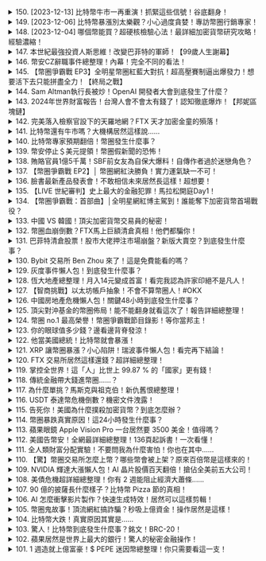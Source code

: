 <details>
<summary>150. [2023-12-13] 比特幣牛市一再重演！抓緊這些信號！谷底翻身！</summary><br>

<a href="https://www.youtube.com/watch?v=UPlEANbW9V0" target="_blank">
    <img src="https://img.youtube.com/vi/UPlEANbW9V0/maxresdefault.jpg" 
        alt="[Youtube]" width="200">
</a>

# 比特幣牛市一再重演！抓緊這些信號！谷底翻身！



---

</details>

<details>
<summary>149. [2023-12-06] 比特幣暴漲別太樂觀？小心過度貪婪！專訪幣圈行銷專家！</summary><br>

<a href="https://www.youtube.com/watch?v=XpJmqAUVls0" target="_blank">
    <img src="https://img.youtube.com/vi/XpJmqAUVls0/maxresdefault.jpg" 
        alt="[Youtube]" width="200">
</a>

# 比特幣暴漲別太樂觀？小心過度貪婪！專訪幣圈行銷專家！



---

</details>

<details>
<summary>148. [2023-12-04] 哪個幣能買？超硬核檢驗心法！最詳細加密貨幣研究攻略！經驗濃縮！</summary><br>

<a href="https://www.youtube.com/watch?v=1G56gJd_J3c" target="_blank">
    <img src="https://img.youtube.com/vi/1G56gJd_J3c/maxresdefault.jpg" 
        alt="[Youtube]" width="200">
</a>

# 哪個幣能買？超硬核檢驗心法！最詳細加密貨幣研究攻略！經驗濃縮！

以下是依據原文內容重新寫過的詳細、客觀說明，力求詳盡且不添加個人意見。

**研究加密貨幣項目的重要步驟與代幣經濟學分析**

在投入投資任何加密貨幣項目之前，仔細的研究是至關重要的。這份說明旨在詳細描述研究過程中的關鍵步驟和需要考察的代幣經濟學因素。

**第一步：項目背後的人**

首先，需要了解項目的開發團隊和背後組織。這包括他們的背景、資歷和過往的項目經驗。團隊成員在LinkedIn、GitHub等平台上可供查閱的身涯紀錄是重要的參考資訊。此外，團隊成員是否在公開場合接受過採訪，以及採訪內容的詳實程度，也能幫助你判斷他們對項目的了解程度與誠信度。如果團隊成員經常出現在公開場合分享資訊，通常更容易獲得更精確、及時的項目發展狀況。

**第二步：項目白皮書的深入解析**

白皮書是了解項目核心理念、技術實現、發展規劃及代幣經濟模型的關鍵文件。仔細閱讀並理解白皮書中以下內容：

1. **項目目標**: 項目旨在解決什麼問題？它的價值主張是什麼？
2. **技術架構**: 項目基於什麼blockchain技術？技術方案的可行性如何？
3. **代幣功能 (代幣用途)**: 代幣在項目生態系統中扮演什麼角色？以下是一些常見的代幣用途：
    * **支付交易手續費**: 例如以太坊，其原生代幣ETH用於支付鏈上交易費用。
    * **參與治理**: 一些代幣持有者具有在項目中投票決定權的治理權。
    * **抵押/質押**: 將代幣抵押以獲得獎勵或權益。
    * **訪問特定服務**: 擁有代幣才能使用平台上的某些功能或服務。
    * **早期的項目認購權:** 某些平台幣可以讓你參與早期的項目認購。
    * **交易手續費減免**: 某些交易所的平台幣可以讓你減少交易手續費。

4. **代幣模型 (代幣經濟學)**:
    * **代幣發行量**: 總發行量是多少？
    * **分配方式**:  代幣如何分配給團隊、投資者、社群？
    * **代幣釋放計劃 (解鎖時間)**: 代幣的解鎖和釋放時間表如何？
    * **通脹/通縮機制**:  代幣的供應量是增加還是減少？
        * **通脹**: 如果代幣發行速度快於銷毀速度，則為通脹。
        * **通縮**: 如果代幣銷毀速度快於發行速度，則為通縮。
        * **銷毀機制**: 項目是否有代幣銷毀機制（例如，交易手續費的一部分會被銷毀）？
5. **Roadmap (路線圖)**: 項目方制定的發展計畫。需要注意路線圖描述是否具體可行，或者過於籠統、理想化。

**代幣模型的進一步解析:**

* **總供給量、流通量、釋放策略:** 了解代幣的總量、目前流通量以及未來釋放計畫至關重要。
* **代幣分佈:** 了解代幣如何分配給團隊（創始人、開發者），投資者（公開銷售、私募），社群成員，以及其他相關方。
* **代幣用途:** 代幣用途決定了其在項目生態系統中的價值。

**第三步：評估項目技術與應用**

驗證項目技術的可行性與實際應用價值：

* **技術是否可行？**: 項目采用的技術成熟、穩定、安全嗎？是否有可能遇到技術難題？
* **項目能否解決實際問題？**: 項目解決的問題是否具有足夠的市場需求？
* **項目是否具有競爭優勢？**:  與其他類似項目相比，項目在技術、功能、價格等方面是否具有明顯的優勢？

**第四步：關注項目最新動態與更新**

持續追蹤項目進展：

* **官方網站**：查看項目網站以了解最新的更新、公告和Roadmap。
* **Medium博客或其它更新平台**: 許多項目都會在Medium或其它平台上發布更新信息與文章。
* **新聞資訊**:  關注行業新聞，了解項目是否有任何重大事件發生。

**其他重要事項:**

* **交易所手續費減免**: 某些交易所會為用戶提供交易手續費減免，可以尋找是否有折扣。
* **交易風險**:  投資加密貨幣存在風險，請謹慎評估自身風險承受能力。
* **多方考察**:  在做出任何投資決定之前，請參考不同的資訊來源。

本指南旨在提供一個全面的框架，幫助投資者進行基礎研究。請記住，加密貨幣市場波動性高，投資決策應 baser於個人判斷和充分的風險評估。

---

</details>

<details>
<summary>147. 本世紀最強投資人斯思維！改變巴菲特的軍師！【99歲人生謝幕】</summary><br>

<a href="https://www.youtube.com/watch?v=rRC4PZ9YLvA" target="_blank">
    <img src="https://img.youtube.com/vi/rRC4PZ9YLvA/maxresdefault.jpg" 
        alt="[Youtube]" width="200">
</a>

# 本世紀最強投資人斯思維！改變巴菲特的軍師！【99歲人生謝幕】



---

</details>

<details>
<summary>146. 幣安CZ辭職事件總整理！內幕！完全不同的看法！</summary><br>

<a href="https://www.youtube.com/watch?v=T8qIOuKaDcU" target="_blank">
    <img src="https://img.youtube.com/vi/T8qIOuKaDcU/maxresdefault.jpg" 
        alt="[Youtube]" width="200">
</a>

# 幣安CZ辭職事件總整理！內幕！完全不同的看法！



---

</details>

<details>
<summary>145. 【幣圈爭霸戰 EP3】全明星幣圈紅藍大對抗！超高壓賽制逼出爆發力！想要活下去只能拼盡全力！【終局之戰】</summary><br>

<a href="https://www.youtube.com/watch?v=tM4S7QpOPms" target="_blank">
    <img src="https://img.youtube.com/vi/tM4S7QpOPms/maxresdefault.jpg" 
        alt="[Youtube]" width="200">
</a>

# 【幣圈爭霸戰 EP3】全明星幣圈紅藍大對抗！超高壓賽制逼出爆發力！想要活下去只能拼盡全力！【終局之戰】



---

</details>

<details>
<summary>144. Sam Altman執行長被炒！OpenAI 開發者大會到底發生了什麼？</summary><br>

<a href="https://www.youtube.com/watch?v=6T9-JCAtlFU" target="_blank">
    <img src="https://img.youtube.com/vi/6T9-JCAtlFU/maxresdefault.jpg" 
        alt="[Youtube]" width="200">
</a>

# Sam Altman執行長被炒！OpenAI 開發者大會到底發生了什麼？

## OpenAI开发者大会及未来工作模式分析

这段影片详细地介绍了OpenAI开发者大会的核心内容及其对未来工作模式的影响。以下是对影片内容的详细重述：

**一、OpenAI开发者大会核心内容**

OpenAI开发者大会上发布了许多新功能和重大更新，主要内容集中在提升GPT（Generative Pre-trained Transformer）模型的性能和应用范围，以及使其更容易被开发者和用户使用。

*   **GPT Turbo:** 在模型层面，OpenAI推出了GPT Turbo，该模型的特性包括：
    *   **更高的知识截止日期:** GPT Turbo擁有更及时的知识库。
    *   **更长的上下文处理能力:** 具备更大的上下文窗口，允许处理更长的文本输入，从而提高理解和生成能力。
    *   **更低的成本:** 降低了模型的使用费用。
*   **自定义模型（Custom Models）:** OpenAI提供公司定制 GPT 模型的能力，允许企业通过训练来针对特定任务优化模型。虽然目前成本较高且面向的客户数量有限，但这一功能旨在为企业提供高度专业化的AI解决方案。
*   **版权保护盾(Copyright Shield):** OpenAI 承诺为使用企业版GPT（GPT Enterprise）和API的客户提供版权侵权方面的法律辩护及诉讼费用。
* **GPT商店 (GPT Store):**  OpenAI 允许用户创建并分享自定义的GPT机器人。开发者可以创建满足特定需求的GPT，并将其发布到GPT商店供他人使用，从而获取收益。

**二、GPT商店及应用API带来的突破**

OpenAI的目标是将GPT打造为未来用户的“助理”，让用户能够通过创建个性化的GPT机器人来实现更多目的。不再需要精通编程或写作代码技术，只要不断调整与GPT之间的交流，就可以训练出满足个性化需求的GPT机器人。

*   **Kemva: 结合GPT与设计工具** Kemva 是一家幻灯片及设计工具平台，未来将能够与GPT无缝连接。用户可以直接通过描述需求来生成幻灯片或设计方案，然后利用Kemva进行细微的调整，提高工作效率。
*   **Zappier：自动化工作流程** Zappier 是一种软件自动化服务平台，通过连接不同的应用程序来自动化工作流程。Zappier整合了GPT，允许用户训练GPT连接超过 6000 种不同的应用程序。用户只需指示GPT完成特定任务，它就能自动执行操作，无需手动在各个平台之间切换。

**三、应用场景举例**

发布会上列举了各种可以应用GPT功能的机器人，包括：

*   **旅游规划机器人:** 为用户定制旅行方案。
*   **教学助理机器人:** 协助学生学习。
*   **客服机器人:** 为企业客户提供服务。
*   **代码编写机器人:** 协助软件开发人员编写代码。

**四、未来工作模式分析**

OpenAI认为未来，重复性的工作将被智能AI取代，这将极大地提升工作效率。

* **高盛报告分析：自动化对劳动力影响：**高盛的报告预测，美国和欧洲三分之二的工作（约三亿个职位）可能会受到AI自动化技术的影响。
* **新型工作岗位机遇：**尽管AI可能取代部分工作，但同时也会产生新的工作岗位。那些能够掌握AI技术并将其应用于自身工作的人将更具竞争力。
* **AI时代的人才竞争力：** 影片强调，在AI时代，有两种人会取代你：你的工作和会使用AI的人。因此，学习和掌握AI技术至关重要。

**五、观众互动**

影片最后，提议观众针对AI带来的影响进行互动：

*   **积极态度:** 如果你认为AI将有助于提升工作表现，请打“1”。
*   **无影响态度:** 如果你认为AI与你的工作生活无关，请打“2”。
*   **感到威胁的態度:** 如果你对AI带来的威胁感到担忧，请打“3”。

---

</details>

<details>
<summary>143. 2024年世界財富報告！台灣人會不會太有錢了！認知徹底爆炸！【邦妮區塊鏈】</summary><br>

<a href="https://www.youtube.com/watch?v=28H_4USULrc" target="_blank">
    <img src="https://img.youtube.com/vi/28H_4USULrc/maxresdefault.jpg" 
        alt="[Youtube]" width="200">
</a>

# 2024年世界財富報告！台灣人會不會太有錢了！認知徹底爆炸！【邦妮區塊鏈】

## 安聯財富報告詳解 (2024) – 金融資產全球與台灣分析

本資料整理依據安聯集團 (Allianz) 所發布的全球財富報告，詳細呈現全球金融資產分布、區域與世代財富變化，以及台灣在全球的財富地位。

**一、全球金融資產概況**

安聯的報告主要統計的是金融資產，不包含房地產價值。全球金融資產持續增長，其中美國位居榜首，人均金融資產高達25萬多歐元（約870萬新台幣）。緊隨其後的是瑞士、丹麥、新加坡與台灣。

**二、區域財富分布**

* **北美洲:** 美國是全球財富的主要集中地，人均資產遙遙領先。
* **西歐:**  西歐多數國家以保險及退休金為主要金融資產類型。
* **亞洲:** 亞洲地區，特別是新加坡與台灣，金融資產表現優越。值得注意的是，中國的財富形態與其他地區有所不同，投資的金融產品 (例如證券) 受歡迎程度較高，使得儲蓄比例相對較低。
* **東歐:** 東歐地區在保險及退休金的配置比例較低，僅有8.4%。

**三、世代財富變化 (以美國及加拿大為例):**

報告針對美國及加拿大四個世代的群體進行了分析，並指出此模式在全球多數富裕國家也适用：

* **1946年以前出生世代:** 財富成長速度較慢甚至遞減，可能是因為該世代將財富轉移給了年輕世代。
* **嬰兒潮世代 (1946-1964出生)**
* **X世代 (1965-1980出生)**
* **千禧世代 (1980年之後出生):** 近年來，千禧世代的財富累積增速最快，主要集中在3、40歲的工作盛年。

**四、儲蓄行為分析**

* **被迫儲蓄 (疫情期間):** 由於疫情期間的行動限制和各國大量印鈔發放補助，導致儲蓄率飆升。
* **疫情解封後的趨勢:** 疫情解封後，儲蓄量雖有所下降，但整體水平仍高於疫情爆發之前。這可能反映出人們養成存錢的習慣，並且對未來存有不確定性。

**五、不同區域的資產配置習慣**

*   **保險與退休金:** 西歐國家普遍偏好保險和退休金作為主要的金融資產。
*   **銀行存款:** 北美洲的銀行儲蓄比例僅為13.9%，但亞洲地區普遍高於40%，其中日本更是高達55.8%。
*   **證券投資:** 中國和北美、拉丁美洲的人民更傾向於將資金投入到股票、共同基金等證券類金融產品。

**六、台灣在全球的財富地位**

根據報告，台灣人均金融資產高達14萬1600歐元 (約485萬新台幣)，在全球排名第五。

**七、全球人均金融財富排名：**

1.  美國：25萬多歐元（約870新台幣）
2.  瑞士：23萬8千多歐元
3.  丹麥：16萬多歐元
4.  新加坡：15萬多歐元
5.  台灣：14萬1600歐元（485萬新台幣）

**八、台灣高淨值人士展望：**

報告預計，未來四年台灣將新增53萬高淨值人士。

---

</details>

<details>
<summary>142. 完美落入檢察官設下的天羅地網？FTX 天才加密金童的殞落！</summary><br>

<a href="https://www.youtube.com/watch?v=qcMVpFLgEGY" target="_blank">
    <img src="https://img.youtube.com/vi/qcMVpFLgEGY/maxresdefault.jpg" 
        alt="[Youtube]" width="200">
</a>

# 完美落入檢察官設下的天羅地網？FTX 天才加密金童的殞落！



---

</details>

<details>
<summary>141. 比特幣還有牛市嗎？大機構居然這樣說......</summary><br>

<a href="https://www.youtube.com/watch?v=6gfY7YkP5YI" target="_blank">
    <img src="https://img.youtube.com/vi/6gfY7YkP5YI/maxresdefault.jpg" 
        alt="[Youtube]" width="200">
</a>

# 比特幣還有牛市嗎？大機構居然這樣說......

## 比特幣未來發展趨勢分析 (基於影片內容整理)

本文基於影片內容，詳細整理分析目前比特幣的市場動態、專家觀點以及可能的前景發展。

**核心內容梳理**

影片內容主要聚焦於對比特幣未來走勢的探討，涉及市場人士對比特幣長期價值、政治影響、減半效應等方面的觀點。

**一、 專家觀點：從質疑到認可**

影片中提到的BlackRock執行長賴利（Larry Fink）的轉變，代表著以往不看好比特幣的機構投資者，現在逐漸認識到其潛在價值。賴利過去曾質疑比特幣的合法性和實用性，但現在他認為比特幣的轉帳功能及數位化特性，使其具有吸引力。

**二、政治因素與比特幣的關係**

安特尼 (Anthony Pompliano) 強調，比特幣本身與政治因素無直接關聯。他認為比特幣是一個去中心化的協議 (protocol)，不受任何政府或機構管制。然而，他同時指出，加密貨幣交易所 (公司) 及相關產業的發展，會受到立法及政策的影響，因為這些公司是中心化的，必然會受到政治環境的干擾。

影片中提到，美國證券交易委員會 (SEC) 的現有委員中，主席 Gary Gensler、Caroline 和 Jamie 較不支持比特幣 (民主黨)，而哈斯特和 Mark 則較支持比特幣 (共和黨)。這也表示，美國SEC的政策方向，會對比特幣的發展產生一定影響。

**三、減半效應的歷史及未來展望**

影片中提及，比特幣減半 (Mining rewards Halving) 會在約每四年發生一次，減少礦工挖礦的收益。歷史數據顯示，每次比特幣減半後，都會迎來一波強勁的市場漲幅，幣價往往會翻好幾倍。

主持人詢問安特尼，認為減半是否還能持續帶來正向影響。安特尼認為，減半的效應仍然有效，但現在的情況與之前可能有所不同。他指出，在今年的時間點觀察，比特幣幣價已經翻倍長漲。

**四、比特幣的價格表現與市場趨勢**

影片強調，今年的比特幣價格雖然相對於過去的全高點 (69,000美元) 看來相對平淡，但是比特幣今年已經漲了一倍。這表示資金持續流入比特幣，顯示市場對比特幣的興趣正在增加。

**五、關於比特幣的可預測性與潛在目標價格**

安特尼預測，下一次比特幣的全高點會超越先前幣價。

**總結與觀點提煉**

影片內容顯示，儘管市場存在未知數且加密貨幣投資的風險較高，目前比特幣正在逐漸獲得主流認可，機構投資者也開始將目光投向比特幣。減半效應、政治因素以及市場資金流向，都將成為影響比特幣未來走勢的重要因素。

**風險提示：**

影片內容僅代表專家觀點，並不能保證未來價格走勢。投資者應充分了解加密貨幣風險，謹慎決策，並做好風險管理。

---

</details>

<details>
<summary>140. 比特幣專家預期翻倍！幣圈發生什麼事？</summary><br>

<a href="https://www.youtube.com/watch?v=BTVSC0fk2JQ" target="_blank">
    <img src="https://img.youtube.com/vi/BTVSC0fk2JQ/maxresdefault.jpg" 
        alt="[Youtube]" width="200">
</a>

# 比特幣專家預期翻倍！幣圈發生什麼事？



---

</details>

<details>
<summary>139. 幣安停止＄美元提領！幣圈假新聞的恐怖！</summary><br>

<a href="https://www.youtube.com/watch?v=WpZMRDxvVbk" target="_blank">
    <img src="https://img.youtube.com/vi/WpZMRDxvVbk/maxresdefault.jpg" 
        alt="[Youtube]" width="200">
</a>

# 幣安停止＄美元提領！幣圈假新聞的恐怖！



---

</details>

<details>
<summary>138. 賄賂官員1億5千萬！SBF前女友為自保大爆料！自傳作者過於迷戀角色？</summary><br>

<a href="https://www.youtube.com/watch?v=Ed_95dK-qmY" target="_blank">
    <img src="https://img.youtube.com/vi/Ed_95dK-qmY/maxresdefault.jpg" 
        alt="[Youtube]" width="200">
</a>

# 賄賂官員1億5千萬！SBF前女友為自保大爆料！自傳作者過於迷戀角色？



---

</details>

<details>
<summary>137. 【幣圈爭霸戰 EP2】│ 幣圈網紅決勝負！實力運氣缺一不可！</summary><br>

<a href="https://www.youtube.com/watch?v=dqeAIun9rVo" target="_blank">
    <img src="https://img.youtube.com/vi/dqeAIun9rVo/maxresdefault.jpg" 
        alt="[Youtube]" width="200">
</a>

# 【幣圈爭霸戰 EP2】│ 幣圈網紅決勝負！實力運氣缺一不可！



---

</details>

<details>
<summary>136. 臉書最新產品發表會！不敢相信未來居然長這樣！超想要！</summary><br>

<a href="https://www.youtube.com/watch?v=Ebz4b1po5-w" target="_blank">
    <img src="https://img.youtube.com/vi/Ebz4b1po5-w/maxresdefault.jpg" 
        alt="[Youtube]" width="200">
</a>

# 臉書最新產品發表會！不敢相信未來居然長這樣！超想要！



---

</details>

<details>
<summary>135. 【LIVE 世紀審判】史上最大的金融犯罪！馬拉松開庭Day1！</summary><br>

<a href="https://www.youtube.com/watch?v=xOD-miNma7M" target="_blank">
    <img src="https://img.youtube.com/vi/xOD-miNma7M/maxresdefault.jpg" 
        alt="[Youtube]" width="200">
</a>

# 【LIVE 世紀審判】史上最大的金融犯罪！馬拉松開庭Day1！



---

</details>

<details>
<summary>134. 【幣圈爭霸戰：首部曲】│全明星網紅博主駕到！誰能奪下加密貨幣首場戰役？</summary><br>

<a href="https://www.youtube.com/watch?v=f6DWv7oVmA0" target="_blank">
    <img src="https://img.youtube.com/vi/f6DWv7oVmA0/maxresdefault.jpg" 
        alt="[Youtube]" width="200">
</a>

# 【幣圈爭霸戰：首部曲】│全明星網紅博主駕到！誰能奪下加密貨幣首場戰役？



---

</details>

<details>
<summary>133. 中國 VS 韓國！頂尖加密貨幣交易員的秘密！</summary><br>

<a href="https://www.youtube.com/watch?v=i1hMtlsH__U" target="_blank">
    <img src="https://img.youtube.com/vi/i1hMtlsH__U/maxresdefault.jpg" 
        alt="[Youtube]" width="200">
</a>

# 中國 VS 韓國！頂尖加密貨幣交易員的秘密！



---

</details>

<details>
<summary>132. 幣圈血崩倒數？FTX馬上巨額清倉真相！他們都騙你！</summary><br>

<a href="https://www.youtube.com/watch?v=s21zwZNpaVM" target="_blank">
    <img src="https://img.youtube.com/vi/s21zwZNpaVM/maxresdefault.jpg" 
        alt="[Youtube]" width="200">
</a>

# 幣圈血崩倒數？FTX馬上巨額清倉真相！他們都騙你！



---

</details>

<details>
<summary>131. 巴菲特清倉股票！股市大佬押注市場崩盤？新版大賣空？到底發生什麼事？</summary><br>

<a href="https://www.youtube.com/watch?v=nYHB5yhQTvQ" target="_blank">
    <img src="https://img.youtube.com/vi/nYHB5yhQTvQ/maxresdefault.jpg" 
        alt="[Youtube]" width="200">
</a>

# 巴菲特清倉股票！股市大佬押注市場崩盤？新版大賣空？到底發生什麼事？



---

</details>

<details>
<summary>130. Bybit 交易所 Ben Zhou 來了！這是免費能看的嗎？</summary><br>

<a href="https://www.youtube.com/watch?v=ir7TFj05uxg" target="_blank">
    <img src="https://img.youtube.com/vi/ir7TFj05uxg/maxresdefault.jpg" 
        alt="[Youtube]" width="200">
</a>

# Bybit 交易所 Ben Zhou 來了！這是免費能看的嗎？



---

</details>

<details>
<summary>129. 灰度事件懶人包！到底發生什麼事？</summary><br>

<a href="https://www.youtube.com/watch?v=lqAdOL5CDiE" target="_blank">
    <img src="https://img.youtube.com/vi/lqAdOL5CDiE/maxresdefault.jpg" 
        alt="[Youtube]" width="200">
</a>

# 灰度事件懶人包！到底發生什麼事？



---

</details>

<details>
<summary>128. 恆大地產總整理！月入14元變成首富！看完我認為許家印絕不是凡人！</summary><br>

<a href="https://www.youtube.com/watch?v=6XI9KBxJzgE" target="_blank">
    <img src="https://img.youtube.com/vi/6XI9KBxJzgE/maxresdefault.jpg" 
        alt="[Youtube]" width="200">
</a>

# 恆大地產總整理！月入14元變成首富！看完我認為許家印絕不是凡人！



---

</details>

<details>
<summary>127. 【智商挑戰】以太坊帳戶抽象！不會不算幣圈人！#OKX</summary><br>

<a href="https://www.youtube.com/watch?v=FUS5Dyvj5oQ" target="_blank">
    <img src="https://img.youtube.com/vi/FUS5Dyvj5oQ/maxresdefault.jpg" 
        alt="[Youtube]" width="200">
</a>

# 【智商挑戰】以太坊帳戶抽象！不會不算幣圈人！#OKX



---

</details>

<details>
<summary>126. 中國房地產危機懶人包！關鍵48小時到底發生什麼事？</summary><br>

<a href="https://www.youtube.com/watch?v=A4RE9uBVmb4" target="_blank">
    <img src="https://img.youtube.com/vi/A4RE9uBVmb4/maxresdefault.jpg" 
        alt="[Youtube]" width="200">
</a>

# 中國房地產危機懶人包！關鍵48小時到底發生什麼事？



---

</details>

<details>
<summary>125. 頂尖對沖基金的幣圈佈局！能不能翻身就看這次了！報告詳細總整理！</summary><br>

<a href="https://www.youtube.com/watch?v=PpRxcOpM5T8" target="_blank">
    <img src="https://img.youtube.com/vi/PpRxcOpM5T8/maxresdefault.jpg" 
        alt="[Youtube]" width="200">
</a>

# 頂尖對沖基金的幣圈佈局！能不能翻身就看這次了！報告詳細總整理！



---

</details>

<details>
<summary>124. 幣圈 no.1 最高榮譽！幣圈爭霸戰節目錄影！等你當邦主！</summary><br>

<a href="https://www.youtube.com/watch?v=nh8i_vlf4ZM" target="_blank">
    <img src="https://img.youtube.com/vi/nh8i_vlf4ZM/maxresdefault.jpg" 
        alt="[Youtube]" width="200">
</a>

# 幣圈 no.1 最高榮譽！幣圈爭霸戰節目錄影！等你當邦主！



---

</details>

<details>
<summary>123. 你的眼球值多少錢？邊看邊背脊發涼！</summary><br>

<a href="https://www.youtube.com/watch?v=bjxw6djppYM" target="_blank">
    <img src="https://img.youtube.com/vi/bjxw6djppYM/maxresdefault.jpg" 
        alt="[Youtube]" width="200">
</a>

# 你的眼球值多少錢？邊看邊背脊發涼！



---

</details>

<details>
<summary>122. 他當美國總統！比特幣就會暴漲！</summary><br>

<a href="https://www.youtube.com/watch?v=vJduiUxZ468" target="_blank">
    <img src="https://img.youtube.com/vi/vJduiUxZ468/maxresdefault.jpg" 
        alt="[Youtube]" width="200">
</a>

# 他當美國總統！比特幣就會暴漲！



---

</details>

<details>
<summary>121. XRP 讓幣圈暴漲？小心陷阱！瑞波事件懶人包！看完再下結論！</summary><br>

<a href="https://www.youtube.com/watch?v=OLSjwla53Mk" target="_blank">
    <img src="https://img.youtube.com/vi/OLSjwla53Mk/maxresdefault.jpg" 
        alt="[Youtube]" width="200">
</a>

# XRP 讓幣圈暴漲？小心陷阱！瑞波事件懶人包！看完再下結論！



---

</details>

<details>
<summary>120. FTX 交易所居然這樣還錢？超詳細總整理！</summary><br>

<a href="https://www.youtube.com/watch?v=Ld0a-0mRXL4" target="_blank">
    <img src="https://img.youtube.com/vi/Ld0a-0mRXL4/maxresdefault.jpg" 
        alt="[Youtube]" width="200">
</a>

# FTX 交易所居然這樣還錢？超詳細總整理！



---

</details>

<details>
<summary>119. 掌控全世界！這「人」比世上 99.87 % 的「國家」更有錢！</summary><br>

<a href="https://www.youtube.com/watch?v=5I4pRkf-7-E" target="_blank">
    <img src="https://img.youtube.com/vi/5I4pRkf-7-E/maxresdefault.jpg" 
        alt="[Youtube]" width="200">
</a>

# 掌控全世界！這「人」比世上 99.87 % 的「國家」更有錢！

## 黑岩集团(BlackRock)崛起的故事

黑岩集团（BlackRock）是全球最大的资产管理公司之一，其发展历程充滿了并购和战略扩张，并对市场和媒体产生着巨大的影响力。以下是其发展历程的详细概述：

**成立与早期增长:**

黑岩集团最早可以追溯到1988年，由罗伯特·卡普兰和刘易斯·弗兰肯伯格创立。最初专注于固定资产管理，通过为机构投资者提供风险管理和投资策略而迅速成长。

**并购与扩张:**

*   **购买BlackStone财务顾问集团:** 1995年，黑岩集团收购了BlackStone财务顾问集团，这为其后续的扩张奠定了基础。
*   **收购State Street Research &Asset Management:** 1996年，黑岩集团收购了State Street Research & Asset Management公司，壮大其资产管理规模。
*  **收购Merrill Lynch Investment Management:** 2006年，黑岩集团以45.5亿美元收购美林投资管理公司（MLIM），使其规模进一步扩大，成为当时全球最大的资产管理公司之一。
* **金融危机后的扩张：** 2008-2009年的金融危机后，黑岩集团从政府获得了大量救助资产的管理权，这进一步增强了其市场地位。 它参与了美国财政部的“有问题资产救助计划”（TARP），帮助管理和处置银行的不良资产。
*  **收购iShares:** 黑岩集团通过一系列并购，最终完成了对ETF（交易所交易基金）巨头iShares 的全面收购。这次收购是黑岩集团最重要的战略举措之一，使其成为全球领先的 ETF 提供商。

**核心业务：ETF（交易所交易基金）**

iShares是黑岩集团的核心产品线。ETF是一种特殊的开放式投资基金，具有交易便利、费用低廉、分散风险等特点。黑岩集团推出了涵盖多种资产类别和风格的 ETF，方便投资者进行资产配置。

*   **低成本优势:** 黑岩集团凭借其规模优势，能够提供费用低廉的 ETF，吸引了大量投资者。
*   **多元产品线:** iShares提供涵盖股票、债券、商品、以及行业和主题投资的 ETF，满足不同投资者的需求。
*  **市场份额:** 黑岩集团在全球 ETF 市场占据最大市场份额，大约为35%。 Vanguard 和 State Street 占据了另外的15%至20%的份额，这三家公司共同控制了绝大部分市场。

**规模与资产:**

黑岩集团管理的资产规模庞大，目前已超过10万亿美元，约合全球每10美元资产中就有一美元由黑岩管理。 然而，需要注意的是，黑岩管理的资产并非完全属于其所有，其中大部分是客户的资产。黑岩通过管理这些资产收取管理费用。

**政治关联与影响力:**

黑岩集团创始人罗伯特·卡普兰拥有哈佛大学政治学学士学位，对美国政界运作有着深入的了解。黑岩集团与美国政府建立了密切的联系。其创始人罗伯特·卡普兰曾担任美国财政部顾问。

**媒体持股及话语权:**

黑岩集团拥有对多家大型媒体公司的话语权。它持有：

*   Fox（21st Century Fox）公司18%的股份
*   CBS哥伦比亚广播公司16%的股份
*   NBC CNBC 13%的股份
*   CNN 12%的股份
*   迪士尼12%的股份

这使得黑岩集团能够在一定程度上影响这些媒体的报道，塑造舆论。

**进入加密货币领域:**

黑岩集团正在向美国证券交易委员会（SEC）申请推出现货比特币ETF。这一举动引发了市场对加密货币的关注，并刺激了比特币价格上涨。公司进军加密货币领域，预示着传统金融机构对加密货币的认可和接受程度正在提高。

**竞争格局**

ETF市场主要由黑岩（35%） Vanguard 和 State Street (15-20%) 三家公司占据主导地位。他们都提供类似的 S&P 500 指数基金，竞争的关键在于能够为投资者提供最低的费用。这使得规模更大的公司拥有成本优势。

**总结**

黑岩集团通过战略并购、产品创新、规模扩张以及与政府的联系，已发展成为全球最大的资产管理公司之一。其对资本市场、媒体和政治的影响力日益增强。

---

</details>

<details>
<summary>118. 傳統金融帶大錢進幣圈......？</summary><br>

<a href="https://www.youtube.com/watch?v=b6j8qZ3Wt8k" target="_blank">
    <img src="https://img.youtube.com/vi/b6j8qZ3Wt8k/maxresdefault.jpg" 
        alt="[Youtube]" width="200">
</a>

# 傳統金融帶大錢進幣圈......？



---

</details>

<details>
<summary>117. 為什麼單挑？馬斯克與祖克伯！新仇舊恨總整理！</summary><br>

<a href="https://www.youtube.com/watch?v=94cleKtc-Aw" target="_blank">
    <img src="https://img.youtube.com/vi/94cleKtc-Aw/maxresdefault.jpg" 
        alt="[Youtube]" width="200">
</a>

# 為什麼單挑？馬斯克與祖克伯！新仇舊恨總整理！



---

</details>

<details>
<summary>116. USDT 泰達幣危機倒數？機密文件洩露！</summary><br>

<a href="https://www.youtube.com/watch?v=38596V7AwQ8" target="_blank">
    <img src="https://img.youtube.com/vi/38596V7AwQ8/maxresdefault.jpg" 
        alt="[Youtube]" width="200">
</a>

# USDT 泰達幣危機倒數？機密文件洩露！



---

</details>

<details>
<summary>115. 告死你！美國為什麼撲殺加密貨幣？到底怎麼辦？</summary><br>

<a href="https://www.youtube.com/watch?v=D6KTRjbrnKg" target="_blank">
    <img src="https://img.youtube.com/vi/D6KTRjbrnKg/maxresdefault.jpg" 
        alt="[Youtube]" width="200">
</a>

# 告死你！美國為什麼撲殺加密貨幣？到底怎麼辦？



---

</details>

<details>
<summary>114. 幣圈暴跌真實原因！這24小時發生什麼事？</summary><br>

<a href="https://www.youtube.com/watch?v=4VYmLHQRowA" target="_blank">
    <img src="https://img.youtube.com/vi/4VYmLHQRowA/maxresdefault.jpg" 
        alt="[Youtube]" width="200">
</a>

# 幣圈暴跌真實原因！這24小時發生什麼事？



---

</details>

<details>
<summary>113. 蘋果眼鏡 Apple Vision Pro 一台居然要 3500 美金！值得嗎？</summary><br>

<a href="https://www.youtube.com/watch?v=-6TJJfk1Abo" target="_blank">
    <img src="https://img.youtube.com/vi/-6TJJfk1Abo/maxresdefault.jpg" 
        alt="[Youtube]" width="200">
</a>

# 蘋果眼鏡 Apple Vision Pro 一台居然要 3500 美金！值得嗎？



---

</details>

<details>
<summary>112. 美國告幣安！全網最詳細總整理！136頁起訴書！一次看懂！</summary><br>

<a href="https://www.youtube.com/watch?v=aY1R0lH38bY" target="_blank">
    <img src="https://img.youtube.com/vi/aY1R0lH38bY/maxresdefault.jpg" 
        alt="[Youtube]" width="200">
</a>

# 美國告幣安！全網最詳細總整理！136頁起訴書！一次看懂！



---

</details>

<details>
<summary>111. 全人類財富分配實驗！不要問我為什麼害怕！你也在其中......</summary><br>

<a href="https://www.youtube.com/watch?v=iSfsFDCOOLs" target="_blank">
    <img src="https://img.youtube.com/vi/iSfsFDCOOLs/maxresdefault.jpg" 
        alt="[Youtube]" width="200">
</a>

# 全人類財富分配實驗！不要問我為什麼害怕！你也在其中......



---

</details>

<details>
<summary>110. 【驚】幣圈交易所怎麼上幣？哪些幣會被上架？原來百倍幣是這樣來的！</summary><br>

<a href="https://www.youtube.com/watch?v=GBi8r-bsY4Y" target="_blank">
    <img src="https://img.youtube.com/vi/GBi8r-bsY4Y/maxresdefault.jpg" 
        alt="[Youtube]" width="200">
</a>

# 【驚】幣圈交易所怎麼上幣？哪些幣會被上架？原來百倍幣是這樣來的！



---

</details>

<details>
<summary>109. NVIDIA 輝達大漲懶人包！AI 晶片股價百天翻倍！搶佔全美前五大公司！</summary><br>

<a href="https://www.youtube.com/watch?v=IXuP4G1ZPpc" target="_blank">
    <img src="https://img.youtube.com/vi/IXuP4G1ZPpc/maxresdefault.jpg" 
        alt="[Youtube]" width="200">
</a>

# NVIDIA 輝達大漲懶人包！AI 晶片股價百天翻倍！搶佔全美前五大公司！



---

</details>

<details>
<summary>108. 美債危機超詳細總整理！你有 2 週能阻止經濟大蕭條......</summary><br>

<a href="https://www.youtube.com/watch?v=-xXbdQlgd3A" target="_blank">
    <img src="https://img.youtube.com/vi/-xXbdQlgd3A/maxresdefault.jpg" 
        alt="[Youtube]" width="200">
</a>

# 美債危機超詳細總整理！你有 2 週能阻止經濟大蕭條......



---

</details>

<details>
<summary>107. 90 億的披薩長什麼樣子？比特幣 Pizza 節的真相！</summary><br>

<a href="https://www.youtube.com/watch?v=yx7NzifLuY8" target="_blank">
    <img src="https://img.youtube.com/vi/yx7NzifLuY8/maxresdefault.jpg" 
        alt="[Youtube]" width="200">
</a>

# 90 億的披薩長什麼樣子？比特幣 Pizza 節的真相！



---

</details>

<details>
<summary>106. AI 怎麼衝擊影片製作？快速生成特效！居然可以這樣剪輯！</summary><br>

<a href="https://www.youtube.com/watch?v=ogPQHZbHbRQ" target="_blank">
    <img src="https://img.youtube.com/vi/ogPQHZbHbRQ/maxresdefault.jpg" 
        alt="[Youtube]" width="200">
</a>

# AI 怎麼衝擊影片製作？快速生成特效！居然可以這樣剪輯！



---

</details>

<details>
<summary>105. 幣圈鬼故事！頂流網紅搞詐騙？秒吸上億資金！操作居然是這樣！</summary><br>

<a href="https://www.youtube.com/watch?v=nsT1RxhlQi4" target="_blank">
    <img src="https://img.youtube.com/vi/nsT1RxhlQi4/maxresdefault.jpg" 
        alt="[Youtube]" width="200">
</a>

# 幣圈鬼故事！頂流網紅搞詐騙？秒吸上億資金！操作居然是這樣！



---

</details>

<details>
<summary>104. 比特幣大跌！真實原因其實是......</summary><br>

<a href="https://www.youtube.com/watch?v=lsSorPpfSyI" target="_blank">
    <img src="https://img.youtube.com/vi/lsSorPpfSyI/maxresdefault.jpg" 
        alt="[Youtube]" width="200">
</a>

# 比特幣大跌！真實原因其實是......



---

</details>

<details>
<summary>103. 驚人！比特幣到底發生什麼事？銘文！BRC-20！</summary><br>

<a href="https://www.youtube.com/watch?v=NuNKlHt2jU4" target="_blank">
    <img src="https://img.youtube.com/vi/NuNKlHt2jU4/maxresdefault.jpg" 
        alt="[Youtube]" width="200">
</a>

# 驚人！比特幣到底發生什麼事？銘文！BRC-20！



---

</details>

<details>
<summary>102. 蘋果居然是世界上最大的銀行！驚人的秘密金融操作！</summary><br>

<a href="https://www.youtube.com/watch?v=oR1lVBlDcr0" target="_blank">
    <img src="https://img.youtube.com/vi/oR1lVBlDcr0/maxresdefault.jpg" 
        alt="[Youtube]" width="200">
</a>

# 蘋果居然是世界上最大的銀行！驚人的秘密金融操作！



---

</details>

<details>
<summary>101. 1 週造就上億富豪！$ PEPE 迷因幣總整理！你只需要看這一支！</summary><br>

<a href="https://www.youtube.com/watch?v=0M_xdyW9NGU" target="_blank">
    <img src="https://img.youtube.com/vi/0M_xdyW9NGU/maxresdefault.jpg" 
        alt="[Youtube]" width="200">
</a>

# 1 週造就上億富豪！$ PEPE 迷因幣總整理！你只需要看這一支！



---

</details>

